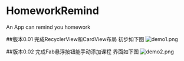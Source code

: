 # HomeworkRemind
An App can remind you homework

##版本0.01
完成RecyclerView和CardView布局
初步如下图
![demo1.png](http://upload-images.jianshu.io/upload_images/1904896-d3a036534b918a24.png?imageMogr2/auto-orient/strip%7CimageView2/2/w/1240)

##版本0.02
完成Fab悬浮按钮能手动添加课程
界面如下图
![demo2.png](http://upload-images.jianshu.io/upload_images/1904896-37b9f2c2a969642b.png?imageMogr2/auto-orient/strip%7CimageView2/2/w/1240)
